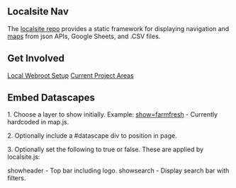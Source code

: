 ## Localsite Nav

The&nbsp;[localsite&nbsp;repo](https://github.com/modelearth/localsite/) provides a static framework for displaying navigation and [maps](map/) from json&nbsp;APIs, Google Sheets, and&nbsp;.CSV&nbsp;files.

## Get Involved

[Local Webroot Setup](start/)
[Current Project Areas](https://model.earth/community/projects/)

## Embed Datascapes

1\. Choose a layer to show initially. Example:
[show=farmfresh](map/#show=farmfresh) - Currently hardcoded in map.js.

2\. Optionally include a #datascape div to position in page.

3\. Optionally set the following to true or false. 
These are applied by localsite.js:  

showheader - Top bar including logo.
showsearch - Display search bar with filters.


